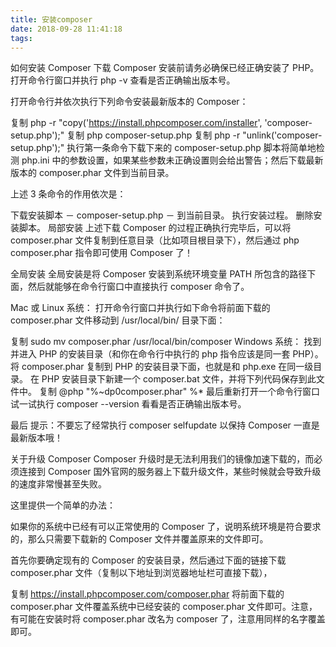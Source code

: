 ```yaml
---
title: 安装composer
date: 2018-09-28 11:41:18
tags:
---
```


如何安装 Composer
下载 Composer
安装前请务必确保已经正确安装了 PHP。打开命令行窗口并执行 php -v 查看是否正确输出版本号。

打开命令行并依次执行下列命令安装最新版本的 Composer：

复制
php -r "copy('https://install.phpcomposer.com/installer', 'composer-setup.php');"
复制
php composer-setup.php
复制
php -r "unlink('composer-setup.php');"
执行第一条命令下载下来的 composer-setup.php 脚本将简单地检测 php.ini 中的参数设置，如果某些参数未正确设置则会给出警告；然后下载最新版本的 composer.phar 文件到当前目录。

上述 3 条命令的作用依次是：

下载安装脚本 － composer-setup.php － 到当前目录。
执行安装过程。
删除安装脚本。
局部安装
上述下载 Composer 的过程正确执行完毕后，可以将 composer.phar 文件复制到任意目录（比如项目根目录下），然后通过 php composer.phar 指令即可使用 Composer 了！

全局安装
全局安装是将 Composer 安装到系统环境变量 PATH 所包含的路径下面，然后就能够在命令行窗口中直接执行 composer 命令了。

Mac 或 Linux 系统：
打开命令行窗口并执行如下命令将前面下载的 composer.phar 文件移动到 /usr/local/bin/ 目录下面：

复制
sudo mv composer.phar /usr/local/bin/composer
Windows 系统：
找到并进入 PHP 的安装目录（和你在命令行中执行的 php 指令应该是同一套 PHP）。
将 composer.phar 复制到 PHP 的安装目录下面，也就是和 php.exe 在同一级目录。
在 PHP 安装目录下新建一个 composer.bat 文件，并将下列代码保存到此文件中。
复制
@php "%~dp0composer.phar" %*
最后重新打开一个命令行窗口试一试执行 composer --version 看看是否正确输出版本号。

最后
提示：不要忘了经常执行 composer selfupdate 以保持 Composer 一直是最新版本哦！

关于升级 Composer
Composer 升级时是无法利用我们的镜像加速下载的，而必须连接到 Composer 国外官网的服务器上下载升级文件，某些时候就会导致升级的速度非常慢甚至失败。

这里提供一个简单的办法：

如果你的系统中已经有可以正常使用的 Composer 了，说明系统环境是符合要求的，那么只需要下载新的 Composer 文件并覆盖原来的文件即可。

首先你要确定现有的 Composer 的安装目录，然后通过下面的链接下载 composer.phar 文件（复制以下地址到浏览器地址栏可直接下载），

复制
https://install.phpcomposer.com/composer.phar
将前面下载的 composer.phar 文件覆盖系统中已经安装的 composer.phar 文件即可。注意，有可能在安装时将 composer.phar 改名为 composer 了，注意用同样的名字覆盖即可。